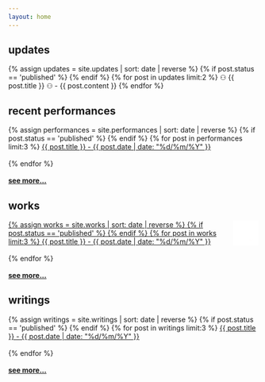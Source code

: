 ```yaml
---
layout: home
---
```


<h2>updates</h2>
 <div id="post">
		{% assign updates = site.updates | sort: date | reverse %}
		{% if post.status == 'published' %}
		{% endif %}
		{% for post in updates limit:2  %}
		⚇ {{ post.title }} ⚇ - {{ post.content }}
		{% endfor %}

<h2>recent performances</h2>
 <div id="post">
		{% assign performances = site.performances | sort: date | reverse %}
		{% if post.status == 'published' %}
		{% endif %}
		{% for post in performances limit:3  %}
<a href="{{ post.url }}">{{ post.title }} - {{ post.date | date: "%d/%m/%Y" }}</a><br><br>
		{% endfor %}
<br><br>
<b><a href="/performances">see more...</a></b>

<h2>works</h2>
<a href="https://docs.google.com/spreadsheets/d/1JqpBOtxf0bm9doWVSXUzWrlF9gB2g6pVTU80cvIqGaI/edit?gid=0#gid=0"><img src="/assets/img/decs/fra.png" height="50" width="50" align="right"/>
 <div id="post">
		{% assign works = site.works | sort: date | reverse %}
		{% if post.status == 'published' %}
		{% endif %}
		{% for post in works limit:3  %}
<a href="{{ post.url }}">{{ post.title }} - {{ post.date | date: "%d/%m/%Y" }}</a><br><br>
		{% endfor %}
<br><br>
<b><a href="/works">see more...</a></b>

<h2>writings</h2>
 <div id="post">
		{% assign writings = site.writings | sort: date | reverse %}
		{% if post.status == 'published' %}
		{% endif %}
		{% for post in writings limit:3  %}
<a href="{{ post.url }}">{{ post.title }} - {{ post.date | date: "%d/%m/%Y" }}</a><br><br>
		{% endfor %}
<br><br>
<b><a href="/writings">see more...</a></b>
